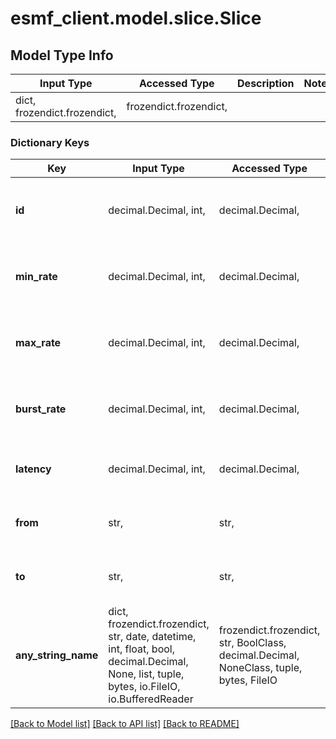 # esmf_client.model.slice.Slice

## Model Type Info
Input Type | Accessed Type | Description | Notes
------------ | ------------- | ------------- | -------------
dict, frozendict.frozendict,  | frozendict.frozendict,  |  | 

### Dictionary Keys
Key | Input Type | Accessed Type | Description | Notes
------------ | ------------- | ------------- | ------------- | -------------
**id** | decimal.Decimal, int,  | decimal.Decimal,  | The slice identifier | [optional] value must be a 32 bit integer
**min_rate** | decimal.Decimal, int,  | decimal.Decimal,  | The minimum transmission rate as bits/s | [optional] value must be a 64 bit integer
**max_rate** | decimal.Decimal, int,  | decimal.Decimal,  | The maximum transmission rate as bits/s | [optional] value must be a 64 bit integer
**burst_rate** | decimal.Decimal, int,  | decimal.Decimal,  | The burst transmission rate as bits/s | [optional] value must be a 64 bit integer
**latency** | decimal.Decimal, int,  | decimal.Decimal,  | The required maximum latency | [optional] 
**from** | str,  | str,  | The name of the input domain or host | [optional] 
**to** | str,  | str,  | The name of the output domain or host | [optional] 
**any_string_name** | dict, frozendict.frozendict, str, date, datetime, int, float, bool, decimal.Decimal, None, list, tuple, bytes, io.FileIO, io.BufferedReader | frozendict.frozendict, str, BoolClass, decimal.Decimal, NoneClass, tuple, bytes, FileIO | any string name can be used but the value must be the correct type | [optional]

[[Back to Model list]](../../README.md#documentation-for-models) [[Back to API list]](../../README.md#documentation-for-api-endpoints) [[Back to README]](../../README.md)

